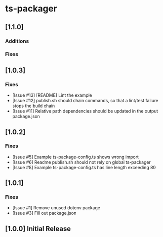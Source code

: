 # ts-packager

## [1.1.0]

### Additions

### Fixes

## [1.0.3]

### Fixes
- [Issue #13] [README] Lint the example
- [Issue #12] publish.sh should chain commands, so that a lint/test failure stops the build chain
- [Issue #11] Relative path dependencies should be updated in the output package.json

## [1.0.2]

### Fixes
- [Issue #5] Example ts-package-config.ts shows wrong import
- [Issue #6] Readme publish.sh should not rely on global ts-packager
- [Issue #8] Example ts-package-config.ts has line length exceeding 80

## [1.0.1]

### Fixes
- [Issue #1] Remove unused dotenv package
- [Issue #3] Fill out package.json

## [1.0.0] Initial Release
